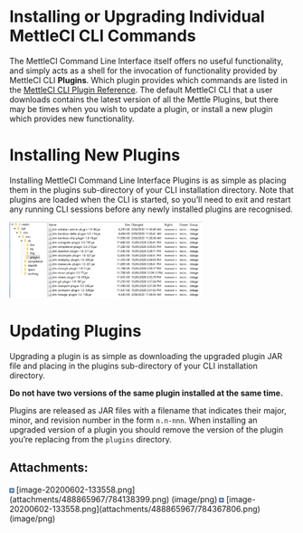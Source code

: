 # Installing or Upgrading Individual MettleCI CLI Commands

The MettleCI Command Line Interface itself offers no useful
functionality, and simply acts as a shell for the invocation of
functionality provided by MettleCI CLI **Plugins**. Which plugin
provides which commands are listed in the <a
href="https://datamigrators.atlassian.net/wiki/spaces/MCIDOC/pages/458850547/MettleCI+Command+Line+Reference"
data-linked-resource-id="458850547" data-linked-resource-version="58"
data-linked-resource-type="page">MettleCI CLI Plugin Reference</a>. The
default MettleCI CLI that a user downloads contains the latest version
of all the Mettle Plugins, but there may be times when you wish to
update a plugin, or install a new plugin which provides new
functionality.

# Installing New Plugins

Installing MettleCI Command Line Interface Plugins is as simple as
placing them in the plugins sub-directory of your CLI installation
directory. Note that plugins are loaded when the CLI is started, so
you’ll need to exit and restart any running CLI sessions before any
newly installed plugins are recognised.

<img src="attachments/488865967/784138399.png?width=340"
class="image-center" loading="lazy"
data-image-src="attachments/488865967/784138399.png" data-height="314"
data-width="795" data-unresolved-comment-count="0"
data-linked-resource-id="784138399" data-linked-resource-version="1"
data-linked-resource-type="attachment"
data-linked-resource-default-alias="image-20200602-133558.png"
data-base-url="https://datamigrators.atlassian.net/wiki"
data-linked-resource-content-type="image/png"
data-linked-resource-container-id="488865967"
data-linked-resource-container-version="9"
data-media-id="dd9d483f-e5dc-4c2c-9afc-7a980460dae6"
data-media-type="file" width="340" />

# Updating Plugins

Upgrading a plugin is as simple as downloading the upgraded plugin JAR
file and placing in the plugins sub-directory of your CLI installation
directory.

**Do not have two versions of the same plugin installed at the same
time.**

Plugins are released as JAR files with a filename that indicates their
major, minor, and revision number in the form `n.n-nnn`. When installing
an upgraded version of a plugin you should remove the version of the
plugin you’re replacing from the `plugins` directory.

## Attachments:

<img src="images/icons/bullet_blue.gif" width="8" height="8" />
[image-20200602-133558.png](attachments/488865967/784138399.png)
(image/png)  
<img src="images/icons/bullet_blue.gif" width="8" height="8" />
[image-20200602-133558.png](attachments/488865967/784367806.png)
(image/png)  
